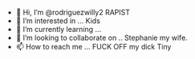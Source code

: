 - 👋 Hi, I’m @rodriguezwilly2 RAPIST
- 👀 I’m interested in ... Kids
- 🌱 I’m currently learning ...
- 💞️ I’m looking to collaborate on .. Stephanie my wife.
- 📫 How to reach me ... FUCK OFF my dick Tiny

<!---
rodriguezwilly2/rodriguezwilly2 is a ✨ special ✨ repository because its `README.md` (this file) appears on your GitHub profile.
You can click the Preview link to take a look at your changes.
--->
